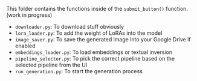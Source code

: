 This folder contains the functions inside of the `submit_button()` function. (work in progress)

- `downloader.py`: To download stuff obviously
- `lora_loader.py`: To add the weight of LoRAs into the model
- `image_saver.py`: To save the generated image into your Google Drive if enabled
- `embeddings_loader.py`: To load embeddings or textual inversion
- `pipeline_selector.py`: To pick the correct pipeline based on the selected pipeline from the UI
- `run_generation.py`: To start the generation process
